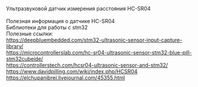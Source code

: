 Ультразвуковой датчик измерения расстояния HС-SR04<br>
<br>
Полезная информация о датчике HС-SR04<br>
Библиотеки для работы с stm32<br>
Полезные ссылки: <br>
https://deepbluembedded.com/stm32-ultrasonic-sensor-input-capture-library/ <br>
https://microcontrollerslab.com/hc-sr04-ultrasonic-sensor-stm32-blue-pill-stm32cubeide/<br>
https://controllerstech.com/hcsr04-ultrasonic-sensor-and-stm32/<br>
https://www.davidpilling.com/wiki/index.php/HCSR04 <br>
https://elchupanibrei.livejournal.com/45355.html<br>
<br>
